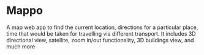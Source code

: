 # Mappo
A map web app to find the current location, directions for a particular place, time that would be taken for travelling via different transport. It includes 3D directional view,  satellite, zoom in/out functionality, 3D buildings view, and much more

